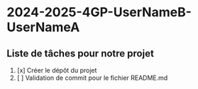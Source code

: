# 2024-2025-4GP-UserNameB-UserNameA

## Liste de tâches pour notre projet

1. [x] Créer le dépôt du projet
2. [ ] Validation de commit pour le fichier README.md
